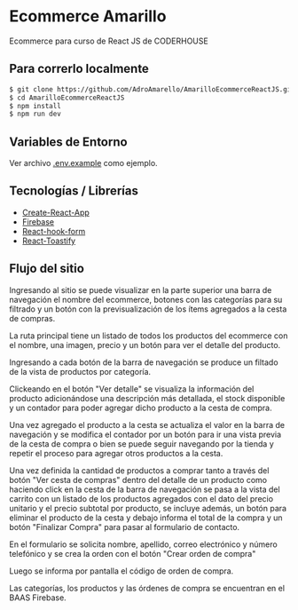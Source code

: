 # Ecommerce Amarillo
Ecommerce para curso de React JS de CODERHOUSE
## Para correrlo localmente

```sh
$ git clone https://github.com/AdroAmarello/AmarilloEcommerceReactJS.git
$ cd AmarilloEcommerceReactJS
$ npm install
$ npm run dev
```
## Variables de Entorno

Ver archivo [.env.example](https://github.com/AdroAmarello/AmarilloEcommerceReactJS/blob/AmarilloProyectoFinal/env.example) como ejemplo.


## Tecnologías / Librerías

- [Create-React-App](https://create-react-app.dev/)
- [Firebase](https://firebase.com/)
- [React-hook-form](https://react-hook-form.com/)
- [React-Toastify](https://fkhadra.github.io/react-toastify/introduction/)

## Flujo del sitio

Ingresando al sitio se puede visualizar en la parte superior una barra de navegación el nombre del ecommerce, botones con las categorías para su filtrado y un botón con la previsualización de los ítems agregados a la cesta de compras.

La ruta principal tiene un listado de todos los productos del ecommerce con el nombre, una imagen, precio y un botón para ver el detalle del producto.

Ingresando a cada botón de la barra de navegación se produce un filtado de la vista de productos por categoría.

Clickeando en el botón "Ver detalle" se visualiza la información del producto adicionándose una descripción más detallada, el stock disponible y un contador para poder agregar dicho producto a la cesta de compra. 

Una vez agregado el producto a la cesta se actualiza el valor en la barra de navegación y se modifica el contador por un botón para ir una vista previa de la cesta de compra o bien se puede seguir navegando por la tienda y repetir el proceso para agregar otros productos a la cesta. 

Una vez definida la cantidad de productos a comprar tanto a través del botón "Ver cesta de compras" dentro del detalle de un producto como haciendo click en la cesta de la barra de navegación se pasa a la vista del carrito con un listado de los productos agregados con el dato del precio unitario y el precio subtotal por producto, se incluye además, un botón para eliminar el producto de la cesta y debajo informa el total de la compra y un botón "Finalizar Compra" para pasar al formulario de contacto.

En el formulario se solicita nombre, apellido, correo electrónico y número telefónico y se crea la orden con el botón "Crear orden de compra"

Luego se informa por pantalla el código de orden de compra.

Las categorías, los productos y las órdenes de compra se encuentran en el BAAS Firebase.
